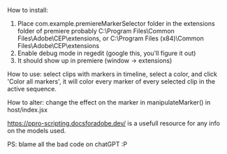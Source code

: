 How to install:
1. Place com.example.premiereMarkerSelector folder in the extensions folder of premiere probably C:\Program Files\Common Files\Adobe\CEP\extensions, or C:\Program Files (x84)\Common Files\Adobe\CEP\extensions
2. Enable debug mode in regedit (google this, you'll figure it out)
3. It should show up in premiere (window -> extensions)

How to use:
select clips with markers in timeline, select a color, and click 'Color all markers', it will color every marker of every selected clip in the active sequence.

How to alter:
change the effect on the marker in manipulateMarker() in host/index.jsx

https://ppro-scripting.docsforadobe.dev/ is a usefull resource for any info on the models used.

PS: blame all the bad code on chatGPT :P 
